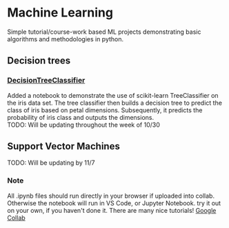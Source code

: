 # Machine Learning
Simple tutorial/course-work based ML projects demonstrating basic algorithms and methodologies in python. 

## Decision trees
### <a href="https://github.com/justinprogdev/Artificial-Intelligence/blob/main/machine_learning/decision_tree.ipynb">DecisionTreeClassifier<a/>
Added a notebook to demonstrate the use of scikit-learn TreeClassifier on the iris data set. 
The tree classifier then builds a decision tree to predict the class of iris based on petal dimensions. 
Subsequently, it predicts the probability of iris class and outputs the dimensions.  
TODO: Will be updating throughout the week of 10/30

## Support Vector Machines  
TODO: Will be updating by 11/7  

### Note
All .ipynb files should run directly in your browser if uploaded into collab. 
Otherwise the notebook will run in VS Code, or Jupyter Notebook.
try it out on your own, if you haven't done it. There are many nice tutorials!
<a href="https://colab.research.google.com/">Google Collab<a/>  
